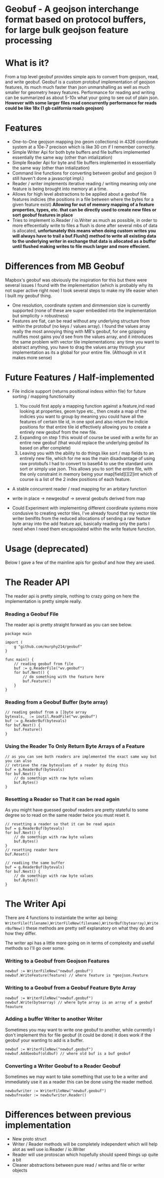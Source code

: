 # Geobuf - A geojson interchange format based on protocol buffers, for large bulk geojson feature processing

# What is it?

From a top level geobuf provides simple apis to convert from geojson, read, and write geobuf. Geobuf is a custom protobuf implementation of geojson features, its much much faster than json unmarshalling as well as much smaller for geometry heavy features. Performance for reading and writing can be summarized as about 5-10x what your going to see out of plain json. **However with some larger files read concurrently performance for reads could be like 18x (1 gb california roads geojson)** 

# Features 

* One-to-One geojson mapping (no geom collections) in 4326 coordinate system at a 10e-7 precison which is like 30 cm if I remember correctly. 
* Simple Writer Api for both byte buffers and file buffers implemented essentially the same way (other than intialization)
* Simple Reader Api for byte and file buffers implemented in esssentially the same way (other than intialization)
* Command line functions for converting between geobuf and geojson (I still haven't done a javascript impl.)
* Reader / writer implements iterative reading / writing meaning only one feature is being brought into memory at a time.
* Allows for high level abstractions to be applied about a geobuf file features indicies (the positions in a file between where the bytes for a given feature exist) **Allowing for out of memory mapping of a feature properties, types, etc. that can be directly used to create new files or sort geobuf features in place** 
* Tries to implement io.Reader / io.Writer as much as possible, in order to more effecentially write to files a flush is done after several mbs of data is allocated, **unfortunately this means when doing custom writes you will always have to trail a buf.Flush() method to write all existing data to the underlying writer in exchange that data is allocated as a buffer until flushed making writes to file much larger and more effecient.**

# Differences from MB Geobuf 

Mapbox's geobuf was obviously the inspiration for this but there were several issues I found with the implementation (which is probably why its not super active right now) I took several steps to make my life easier when I built my geobuf thing. 

* One resolution, coordinate system and dimmension size is currently supported (none of these are super embedded into the implementation but simplicity > robustness)
* Features are flat, can be read without any underlying structure from within the protobuf (no keys / values array). I found the values array really the most annoying thing with MB's geobuf, for one gzipping nullifies most gains you'd see from the values array, and it introduces the same problem with vector tile implementations: any time you want to abstract anything, you have to drag the values array through your implementation as its a global for your entire file. (Although in vt it makes more sense) 

# Future Features / Half-implemented
* File indicie support (returns positional indexs within file) for future sorting / mapping functionality
	1. You could first apply a mapping function against a feature,ind read looking at properties, geom type etc., then create a map of the indicies you want to group by meaning you could have all the features of certain tile id, in one spot and also return the indicie positions for that entire tile id effectively allowing you to create a entirely new geobuf from the new file. 
	2. Expanding on step 1 this would of course be used with a write for an entire new geobuf (that would replace the underlying geobuf its based on after complete) 
	3. Leaving you with the ability to do things like sort / map fields to an entirely new file, which for me was the main disadvantage of using raw protobufs I had to convert to base64 to use the standard unix sort or simply use json. This allows you to sort the entire file, with the only constraint in memory being your map[field][][2]int which of course is a list of the 2 index positions of each feature. 
	
* A stable concurrent reader / read mapping for an arbitary function
* write in place -> newgeobuf -> several geobufs derived from map
* Could Experiment with implementing different coordinate systems more condusive to creating vector tiles, I've already found that my vector tile writer benifits from the reduced allocations of sending a raw feature byte array into the add feature api, basically reading only the parts I need when I need them encapsolated within the write feature function.  

# Usage (deprecated)

Below I gave a few of the mainline apis for geobuf and how they are used.

# The Reader API

The reader api is pretty simple, nothing to crazy going on here the implementation is pretty simple really.

### Reading a Geobuf File

The reader api is pretty straight forward as you can see below.

```golang
package main

import (
	g "github.com/murphy214/geobuf"
}

func main() {
	// reading geobuf from file
	buf := g.ReaderFile("wv.geobuf")
	for buf.Next() {
		// do something with the feature here
		buf.Feature()
	}
}
```

### Reading from a Geobuf Buffer (byte array)

```golang
// reading geobuf from a []byte array
bytevals,_ := ioutil.ReadFile("wv.geobuf")
buf := g.ReaderBuf(bytevals)
for buf.Next() {
	buf.Feature()
}
```

### Using the Reader To Only Return Byte Arrays of a Feature
```golang
// as you can see both readers are implemented the exact same way but you can also
// retrieve the raw bytevalues of a reader by doing this
buf = g.ReaderBuf(bytevals)
for buf.Next() {
	// do somethign with raw byte values
	buf.Bytes()
}
```

### Resetting a Reader so That it can be read again

As you might have guessed geobuf readers are pretty stateful to some degree so to read on the same reader twice you must reset it. 

```golang
// resetting a reader so that it can be read again
buf = g.ReaderBuf(bytevals)
for buf.Next() {
	// do somethign with raw byte values
	buf.Bytes()
}
// resetting reader here
buf.Reset()

// readiing the same buffer
buf = g.ReaderBuf(bytevals)
for buf.Next() {
	// do somethign with raw byte values
	buf.Bytes()
}
```

# The Writer Api 

There are 4 functions to instantiate the writer api being: ```WriterFile(filename)```,```WriterFileNew(filename)```,```WriterBuf(bytearray)```,```WriterBufNew()``` these methods are pretty self explanatory on what they do and how they differ. 

The writer api has a little more going on in terms of complexity and useful methods so I'll go over some.

### Writing to a Geobuf from Geojson Features

```golang
newbuf := WriterFileNew("newbuf.geobuf")
newbuf.WriteFeature(feature) // where feature is *geojson.Feature
```

### Writing to a Geobuf from a Geobuf Feature Byte Array

```golang
newbuf := WriterFileNew("newbuf.geobuf")
newbuf.Write(bytearray) // where byte array is an array of a geobuf feauture
```

### Adding a buffer Writer to another Writer

Sometimes you may want to write one geobuf to another, while currently I don't implement this for file geobuf (it could be done) it does work if the geobuf your wanting to add is a buffer. 

```golang
newbuf := WriterFileNew("newbuf.geobuf")
newbuf.AddGeobuf(oldbuf) // where old buf is a buf geobuf
```

### Converting a Writer Geobuf to a Reader Geobuf

Sometimes we may want to take something that use to be a writer and immediately use it as a reader this can be done using the reader method.

```golang
newbufwriter := WriterFileNew("newbuf.geobuf")
newbufreader := newbufwriter.Reader()
```

# Differences between previous implementation

* New proto struct
* Writer / Reader methods will be completely independent which will help alot as well use io.Reader / io.Writer
* Reader will use protoscan which hopefully should speed things up quite a bit
* Cleaner abstractions between pure read / writes and file or writer objects
